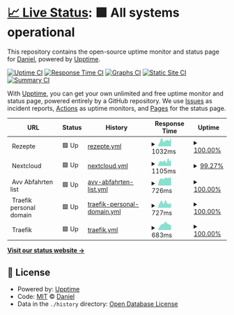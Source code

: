 # [📈 Live Status](https://gloriousDan.github.io/Homelab-uptime): <!--live status--> **🟩 All systems operational**

This repository contains the open-source uptime monitor and status page for [Daniel](https://gloriousDan.github.io/Homelab-uptime), powered by [Upptime](https://github.com/upptime/upptime).

[![Uptime CI](https://github.com/gloriousDan/Homelab-uptime/workflows/Uptime%20CI/badge.svg)](https://github.com/gloriousDan/Homelab-uptime/actions?query=workflow%3A%22Uptime+CI%22)
[![Response Time CI](https://github.com/gloriousDan/Homelab-uptime/workflows/Response%20Time%20CI/badge.svg)](https://github.com/gloriousDan/Homelab-uptime/actions?query=workflow%3A%22Response+Time+CI%22)
[![Graphs CI](https://github.com/gloriousDan/Homelab-uptime/workflows/Graphs%20CI/badge.svg)](https://github.com/gloriousDan/Homelab-uptime/actions?query=workflow%3A%22Graphs+CI%22)
[![Static Site CI](https://github.com/gloriousDan/Homelab-uptime/workflows/Static%20Site%20CI/badge.svg)](https://github.com/gloriousDan/Homelab-uptime/actions?query=workflow%3A%22Static+Site+CI%22)
[![Summary CI](https://github.com/gloriousDan/Homelab-uptime/workflows/Summary%20CI/badge.svg)](https://github.com/gloriousDan/Homelab-uptime/actions?query=workflow%3A%22Summary+CI%22)

With [Upptime](https://upptime.js.org), you can get your own unlimited and free uptime monitor and status page, powered entirely by a GitHub repository. We use [Issues](https://github.com/gloriousDan/Homelab-uptime/issues) as incident reports, [Actions](https://github.com/gloriousDan/Homelab-uptime/actions) as uptime monitors, and [Pages](https://gloriousDan.github.io/Homelab-uptime) for the status page.

<!--start: status pages-->
<!-- This summary is generated by Upptime (https://github.com/upptime/upptime) -->
<!-- Do not edit this manually, your changes will be overwritten -->
<!-- prettier-ignore -->
| URL | Status | History | Response Time | Uptime |
| --- | ------ | ------- | ------------- | ------ |
| <img alt="" src="https://favicons.githubusercontent.com/null" height="13"> Rezepte | 🟩 Up | [rezepte.yml](https://github.com/gloriousDan/Homelab-uptime/commits/HEAD/history/rezepte.yml) | <details><summary><img alt="Response time graph" src="./graphs/rezepte/response-time-week.png" height="20"> 1032ms</summary><br><a href="https://gloriousDan.github.io/Homelab-uptime/history/rezepte"><img alt="Response time 1025" src="https://img.shields.io/endpoint?url=https%3A%2F%2Fraw.githubusercontent.com%2FgloriousDan%2FHomelab-uptime%2FHEAD%2Fapi%2Frezepte%2Fresponse-time.json"></a><br><a href="https://gloriousDan.github.io/Homelab-uptime/history/rezepte"><img alt="24-hour response time 1172" src="https://img.shields.io/endpoint?url=https%3A%2F%2Fraw.githubusercontent.com%2FgloriousDan%2FHomelab-uptime%2FHEAD%2Fapi%2Frezepte%2Fresponse-time-day.json"></a><br><a href="https://gloriousDan.github.io/Homelab-uptime/history/rezepte"><img alt="7-day response time 1032" src="https://img.shields.io/endpoint?url=https%3A%2F%2Fraw.githubusercontent.com%2FgloriousDan%2FHomelab-uptime%2FHEAD%2Fapi%2Frezepte%2Fresponse-time-week.json"></a><br><a href="https://gloriousDan.github.io/Homelab-uptime/history/rezepte"><img alt="30-day response time 1012" src="https://img.shields.io/endpoint?url=https%3A%2F%2Fraw.githubusercontent.com%2FgloriousDan%2FHomelab-uptime%2FHEAD%2Fapi%2Frezepte%2Fresponse-time-month.json"></a><br><a href="https://gloriousDan.github.io/Homelab-uptime/history/rezepte"><img alt="1-year response time 1025" src="https://img.shields.io/endpoint?url=https%3A%2F%2Fraw.githubusercontent.com%2FgloriousDan%2FHomelab-uptime%2FHEAD%2Fapi%2Frezepte%2Fresponse-time-year.json"></a></details> | <details><summary><a href="https://gloriousDan.github.io/Homelab-uptime/history/rezepte">100.00%</a></summary><a href="https://gloriousDan.github.io/Homelab-uptime/history/rezepte"><img alt="All-time uptime 99.99%" src="https://img.shields.io/endpoint?url=https%3A%2F%2Fraw.githubusercontent.com%2FgloriousDan%2FHomelab-uptime%2FHEAD%2Fapi%2Frezepte%2Fuptime.json"></a><br><a href="https://gloriousDan.github.io/Homelab-uptime/history/rezepte"><img alt="24-hour uptime 100.00%" src="https://img.shields.io/endpoint?url=https%3A%2F%2Fraw.githubusercontent.com%2FgloriousDan%2FHomelab-uptime%2FHEAD%2Fapi%2Frezepte%2Fuptime-day.json"></a><br><a href="https://gloriousDan.github.io/Homelab-uptime/history/rezepte"><img alt="7-day uptime 100.00%" src="https://img.shields.io/endpoint?url=https%3A%2F%2Fraw.githubusercontent.com%2FgloriousDan%2FHomelab-uptime%2FHEAD%2Fapi%2Frezepte%2Fuptime-week.json"></a><br><a href="https://gloriousDan.github.io/Homelab-uptime/history/rezepte"><img alt="30-day uptime 100.00%" src="https://img.shields.io/endpoint?url=https%3A%2F%2Fraw.githubusercontent.com%2FgloriousDan%2FHomelab-uptime%2FHEAD%2Fapi%2Frezepte%2Fuptime-month.json"></a><br><a href="https://gloriousDan.github.io/Homelab-uptime/history/rezepte"><img alt="1-year uptime 99.99%" src="https://img.shields.io/endpoint?url=https%3A%2F%2Fraw.githubusercontent.com%2FgloriousDan%2FHomelab-uptime%2FHEAD%2Fapi%2Frezepte%2Fuptime-year.json"></a></details>
| <img alt="" src="https://favicons.githubusercontent.com/null" height="13"> Nextcloud | 🟩 Up | [nextcloud.yml](https://github.com/gloriousDan/Homelab-uptime/commits/HEAD/history/nextcloud.yml) | <details><summary><img alt="Response time graph" src="./graphs/nextcloud/response-time-week.png" height="20"> 1105ms</summary><br><a href="https://gloriousDan.github.io/Homelab-uptime/history/nextcloud"><img alt="Response time 1119" src="https://img.shields.io/endpoint?url=https%3A%2F%2Fraw.githubusercontent.com%2FgloriousDan%2FHomelab-uptime%2FHEAD%2Fapi%2Fnextcloud%2Fresponse-time.json"></a><br><a href="https://gloriousDan.github.io/Homelab-uptime/history/nextcloud"><img alt="24-hour response time 1334" src="https://img.shields.io/endpoint?url=https%3A%2F%2Fraw.githubusercontent.com%2FgloriousDan%2FHomelab-uptime%2FHEAD%2Fapi%2Fnextcloud%2Fresponse-time-day.json"></a><br><a href="https://gloriousDan.github.io/Homelab-uptime/history/nextcloud"><img alt="7-day response time 1105" src="https://img.shields.io/endpoint?url=https%3A%2F%2Fraw.githubusercontent.com%2FgloriousDan%2FHomelab-uptime%2FHEAD%2Fapi%2Fnextcloud%2Fresponse-time-week.json"></a><br><a href="https://gloriousDan.github.io/Homelab-uptime/history/nextcloud"><img alt="30-day response time 1086" src="https://img.shields.io/endpoint?url=https%3A%2F%2Fraw.githubusercontent.com%2FgloriousDan%2FHomelab-uptime%2FHEAD%2Fapi%2Fnextcloud%2Fresponse-time-month.json"></a><br><a href="https://gloriousDan.github.io/Homelab-uptime/history/nextcloud"><img alt="1-year response time 1119" src="https://img.shields.io/endpoint?url=https%3A%2F%2Fraw.githubusercontent.com%2FgloriousDan%2FHomelab-uptime%2FHEAD%2Fapi%2Fnextcloud%2Fresponse-time-year.json"></a></details> | <details><summary><a href="https://gloriousDan.github.io/Homelab-uptime/history/nextcloud">99.27%</a></summary><a href="https://gloriousDan.github.io/Homelab-uptime/history/nextcloud"><img alt="All-time uptime 99.33%" src="https://img.shields.io/endpoint?url=https%3A%2F%2Fraw.githubusercontent.com%2FgloriousDan%2FHomelab-uptime%2FHEAD%2Fapi%2Fnextcloud%2Fuptime.json"></a><br><a href="https://gloriousDan.github.io/Homelab-uptime/history/nextcloud"><img alt="24-hour uptime 97.10%" src="https://img.shields.io/endpoint?url=https%3A%2F%2Fraw.githubusercontent.com%2FgloriousDan%2FHomelab-uptime%2FHEAD%2Fapi%2Fnextcloud%2Fuptime-day.json"></a><br><a href="https://gloriousDan.github.io/Homelab-uptime/history/nextcloud"><img alt="7-day uptime 99.27%" src="https://img.shields.io/endpoint?url=https%3A%2F%2Fraw.githubusercontent.com%2FgloriousDan%2FHomelab-uptime%2FHEAD%2Fapi%2Fnextcloud%2Fuptime-week.json"></a><br><a href="https://gloriousDan.github.io/Homelab-uptime/history/nextcloud"><img alt="30-day uptime 98.94%" src="https://img.shields.io/endpoint?url=https%3A%2F%2Fraw.githubusercontent.com%2FgloriousDan%2FHomelab-uptime%2FHEAD%2Fapi%2Fnextcloud%2Fuptime-month.json"></a><br><a href="https://gloriousDan.github.io/Homelab-uptime/history/nextcloud"><img alt="1-year uptime 99.33%" src="https://img.shields.io/endpoint?url=https%3A%2F%2Fraw.githubusercontent.com%2FgloriousDan%2FHomelab-uptime%2FHEAD%2Fapi%2Fnextcloud%2Fuptime-year.json"></a></details>
| <img alt="" src="https://favicons.githubusercontent.com/null" height="13"> Avv Abfahrten list | 🟩 Up | [avv-abfahrten-list.yml](https://github.com/gloriousDan/Homelab-uptime/commits/HEAD/history/avv-abfahrten-list.yml) | <details><summary><img alt="Response time graph" src="./graphs/avv-abfahrten-list/response-time-week.png" height="20"> 726ms</summary><br><a href="https://gloriousDan.github.io/Homelab-uptime/history/avv-abfahrten-list"><img alt="Response time 710" src="https://img.shields.io/endpoint?url=https%3A%2F%2Fraw.githubusercontent.com%2FgloriousDan%2FHomelab-uptime%2FHEAD%2Fapi%2Favv-abfahrten-list%2Fresponse-time.json"></a><br><a href="https://gloriousDan.github.io/Homelab-uptime/history/avv-abfahrten-list"><img alt="24-hour response time 1556" src="https://img.shields.io/endpoint?url=https%3A%2F%2Fraw.githubusercontent.com%2FgloriousDan%2FHomelab-uptime%2FHEAD%2Fapi%2Favv-abfahrten-list%2Fresponse-time-day.json"></a><br><a href="https://gloriousDan.github.io/Homelab-uptime/history/avv-abfahrten-list"><img alt="7-day response time 726" src="https://img.shields.io/endpoint?url=https%3A%2F%2Fraw.githubusercontent.com%2FgloriousDan%2FHomelab-uptime%2FHEAD%2Fapi%2Favv-abfahrten-list%2Fresponse-time-week.json"></a><br><a href="https://gloriousDan.github.io/Homelab-uptime/history/avv-abfahrten-list"><img alt="30-day response time 762" src="https://img.shields.io/endpoint?url=https%3A%2F%2Fraw.githubusercontent.com%2FgloriousDan%2FHomelab-uptime%2FHEAD%2Fapi%2Favv-abfahrten-list%2Fresponse-time-month.json"></a><br><a href="https://gloriousDan.github.io/Homelab-uptime/history/avv-abfahrten-list"><img alt="1-year response time 710" src="https://img.shields.io/endpoint?url=https%3A%2F%2Fraw.githubusercontent.com%2FgloriousDan%2FHomelab-uptime%2FHEAD%2Fapi%2Favv-abfahrten-list%2Fresponse-time-year.json"></a></details> | <details><summary><a href="https://gloriousDan.github.io/Homelab-uptime/history/avv-abfahrten-list">100.00%</a></summary><a href="https://gloriousDan.github.io/Homelab-uptime/history/avv-abfahrten-list"><img alt="All-time uptime 99.99%" src="https://img.shields.io/endpoint?url=https%3A%2F%2Fraw.githubusercontent.com%2FgloriousDan%2FHomelab-uptime%2FHEAD%2Fapi%2Favv-abfahrten-list%2Fuptime.json"></a><br><a href="https://gloriousDan.github.io/Homelab-uptime/history/avv-abfahrten-list"><img alt="24-hour uptime 100.00%" src="https://img.shields.io/endpoint?url=https%3A%2F%2Fraw.githubusercontent.com%2FgloriousDan%2FHomelab-uptime%2FHEAD%2Fapi%2Favv-abfahrten-list%2Fuptime-day.json"></a><br><a href="https://gloriousDan.github.io/Homelab-uptime/history/avv-abfahrten-list"><img alt="7-day uptime 100.00%" src="https://img.shields.io/endpoint?url=https%3A%2F%2Fraw.githubusercontent.com%2FgloriousDan%2FHomelab-uptime%2FHEAD%2Fapi%2Favv-abfahrten-list%2Fuptime-week.json"></a><br><a href="https://gloriousDan.github.io/Homelab-uptime/history/avv-abfahrten-list"><img alt="30-day uptime 100.00%" src="https://img.shields.io/endpoint?url=https%3A%2F%2Fraw.githubusercontent.com%2FgloriousDan%2FHomelab-uptime%2FHEAD%2Fapi%2Favv-abfahrten-list%2Fuptime-month.json"></a><br><a href="https://gloriousDan.github.io/Homelab-uptime/history/avv-abfahrten-list"><img alt="1-year uptime 99.99%" src="https://img.shields.io/endpoint?url=https%3A%2F%2Fraw.githubusercontent.com%2FgloriousDan%2FHomelab-uptime%2FHEAD%2Fapi%2Favv-abfahrten-list%2Fuptime-year.json"></a></details>
| <img alt="" src="https://favicons.githubusercontent.com/null" height="13"> Traefik personal domain | 🟩 Up | [traefik-personal-domain.yml](https://github.com/gloriousDan/Homelab-uptime/commits/HEAD/history/traefik-personal-domain.yml) | <details><summary><img alt="Response time graph" src="./graphs/traefik-personal-domain/response-time-week.png" height="20"> 727ms</summary><br><a href="https://gloriousDan.github.io/Homelab-uptime/history/traefik-personal-domain"><img alt="Response time 673" src="https://img.shields.io/endpoint?url=https%3A%2F%2Fraw.githubusercontent.com%2FgloriousDan%2FHomelab-uptime%2FHEAD%2Fapi%2Ftraefik-personal-domain%2Fresponse-time.json"></a><br><a href="https://gloriousDan.github.io/Homelab-uptime/history/traefik-personal-domain"><img alt="24-hour response time 897" src="https://img.shields.io/endpoint?url=https%3A%2F%2Fraw.githubusercontent.com%2FgloriousDan%2FHomelab-uptime%2FHEAD%2Fapi%2Ftraefik-personal-domain%2Fresponse-time-day.json"></a><br><a href="https://gloriousDan.github.io/Homelab-uptime/history/traefik-personal-domain"><img alt="7-day response time 727" src="https://img.shields.io/endpoint?url=https%3A%2F%2Fraw.githubusercontent.com%2FgloriousDan%2FHomelab-uptime%2FHEAD%2Fapi%2Ftraefik-personal-domain%2Fresponse-time-week.json"></a><br><a href="https://gloriousDan.github.io/Homelab-uptime/history/traefik-personal-domain"><img alt="30-day response time 668" src="https://img.shields.io/endpoint?url=https%3A%2F%2Fraw.githubusercontent.com%2FgloriousDan%2FHomelab-uptime%2FHEAD%2Fapi%2Ftraefik-personal-domain%2Fresponse-time-month.json"></a><br><a href="https://gloriousDan.github.io/Homelab-uptime/history/traefik-personal-domain"><img alt="1-year response time 673" src="https://img.shields.io/endpoint?url=https%3A%2F%2Fraw.githubusercontent.com%2FgloriousDan%2FHomelab-uptime%2FHEAD%2Fapi%2Ftraefik-personal-domain%2Fresponse-time-year.json"></a></details> | <details><summary><a href="https://gloriousDan.github.io/Homelab-uptime/history/traefik-personal-domain">100.00%</a></summary><a href="https://gloriousDan.github.io/Homelab-uptime/history/traefik-personal-domain"><img alt="All-time uptime 100.00%" src="https://img.shields.io/endpoint?url=https%3A%2F%2Fraw.githubusercontent.com%2FgloriousDan%2FHomelab-uptime%2FHEAD%2Fapi%2Ftraefik-personal-domain%2Fuptime.json"></a><br><a href="https://gloriousDan.github.io/Homelab-uptime/history/traefik-personal-domain"><img alt="24-hour uptime 100.00%" src="https://img.shields.io/endpoint?url=https%3A%2F%2Fraw.githubusercontent.com%2FgloriousDan%2FHomelab-uptime%2FHEAD%2Fapi%2Ftraefik-personal-domain%2Fuptime-day.json"></a><br><a href="https://gloriousDan.github.io/Homelab-uptime/history/traefik-personal-domain"><img alt="7-day uptime 100.00%" src="https://img.shields.io/endpoint?url=https%3A%2F%2Fraw.githubusercontent.com%2FgloriousDan%2FHomelab-uptime%2FHEAD%2Fapi%2Ftraefik-personal-domain%2Fuptime-week.json"></a><br><a href="https://gloriousDan.github.io/Homelab-uptime/history/traefik-personal-domain"><img alt="30-day uptime 100.00%" src="https://img.shields.io/endpoint?url=https%3A%2F%2Fraw.githubusercontent.com%2FgloriousDan%2FHomelab-uptime%2FHEAD%2Fapi%2Ftraefik-personal-domain%2Fuptime-month.json"></a><br><a href="https://gloriousDan.github.io/Homelab-uptime/history/traefik-personal-domain"><img alt="1-year uptime 100.00%" src="https://img.shields.io/endpoint?url=https%3A%2F%2Fraw.githubusercontent.com%2FgloriousDan%2FHomelab-uptime%2FHEAD%2Fapi%2Ftraefik-personal-domain%2Fuptime-year.json"></a></details>
| <img alt="" src="https://favicons.githubusercontent.com/null" height="13"> Traefik | 🟩 Up | [traefik.yml](https://github.com/gloriousDan/Homelab-uptime/commits/HEAD/history/traefik.yml) | <details><summary><img alt="Response time graph" src="./graphs/traefik/response-time-week.png" height="20"> 683ms</summary><br><a href="https://gloriousDan.github.io/Homelab-uptime/history/traefik"><img alt="Response time 686" src="https://img.shields.io/endpoint?url=https%3A%2F%2Fraw.githubusercontent.com%2FgloriousDan%2FHomelab-uptime%2FHEAD%2Fapi%2Ftraefik%2Fresponse-time.json"></a><br><a href="https://gloriousDan.github.io/Homelab-uptime/history/traefik"><img alt="24-hour response time 630" src="https://img.shields.io/endpoint?url=https%3A%2F%2Fraw.githubusercontent.com%2FgloriousDan%2FHomelab-uptime%2FHEAD%2Fapi%2Ftraefik%2Fresponse-time-day.json"></a><br><a href="https://gloriousDan.github.io/Homelab-uptime/history/traefik"><img alt="7-day response time 683" src="https://img.shields.io/endpoint?url=https%3A%2F%2Fraw.githubusercontent.com%2FgloriousDan%2FHomelab-uptime%2FHEAD%2Fapi%2Ftraefik%2Fresponse-time-week.json"></a><br><a href="https://gloriousDan.github.io/Homelab-uptime/history/traefik"><img alt="30-day response time 672" src="https://img.shields.io/endpoint?url=https%3A%2F%2Fraw.githubusercontent.com%2FgloriousDan%2FHomelab-uptime%2FHEAD%2Fapi%2Ftraefik%2Fresponse-time-month.json"></a><br><a href="https://gloriousDan.github.io/Homelab-uptime/history/traefik"><img alt="1-year response time 686" src="https://img.shields.io/endpoint?url=https%3A%2F%2Fraw.githubusercontent.com%2FgloriousDan%2FHomelab-uptime%2FHEAD%2Fapi%2Ftraefik%2Fresponse-time-year.json"></a></details> | <details><summary><a href="https://gloriousDan.github.io/Homelab-uptime/history/traefik">100.00%</a></summary><a href="https://gloriousDan.github.io/Homelab-uptime/history/traefik"><img alt="All-time uptime 100.00%" src="https://img.shields.io/endpoint?url=https%3A%2F%2Fraw.githubusercontent.com%2FgloriousDan%2FHomelab-uptime%2FHEAD%2Fapi%2Ftraefik%2Fuptime.json"></a><br><a href="https://gloriousDan.github.io/Homelab-uptime/history/traefik"><img alt="24-hour uptime 100.00%" src="https://img.shields.io/endpoint?url=https%3A%2F%2Fraw.githubusercontent.com%2FgloriousDan%2FHomelab-uptime%2FHEAD%2Fapi%2Ftraefik%2Fuptime-day.json"></a><br><a href="https://gloriousDan.github.io/Homelab-uptime/history/traefik"><img alt="7-day uptime 100.00%" src="https://img.shields.io/endpoint?url=https%3A%2F%2Fraw.githubusercontent.com%2FgloriousDan%2FHomelab-uptime%2FHEAD%2Fapi%2Ftraefik%2Fuptime-week.json"></a><br><a href="https://gloriousDan.github.io/Homelab-uptime/history/traefik"><img alt="30-day uptime 100.00%" src="https://img.shields.io/endpoint?url=https%3A%2F%2Fraw.githubusercontent.com%2FgloriousDan%2FHomelab-uptime%2FHEAD%2Fapi%2Ftraefik%2Fuptime-month.json"></a><br><a href="https://gloriousDan.github.io/Homelab-uptime/history/traefik"><img alt="1-year uptime 100.00%" src="https://img.shields.io/endpoint?url=https%3A%2F%2Fraw.githubusercontent.com%2FgloriousDan%2FHomelab-uptime%2FHEAD%2Fapi%2Ftraefik%2Fuptime-year.json"></a></details>

<!--end: status pages-->

[**Visit our status website →**](https://gloriousDan.github.io/Homelab-uptime)

## 📄 License

- Powered by: [Upptime](https://github.com/upptime/upptime)
- Code: [MIT](./LICENSE) © [Daniel](https://gloriousDan.github.io/Homelab-uptime)
- Data in the `./history` directory: [Open Database License](https://opendatacommons.org/licenses/odbl/1-0/)
